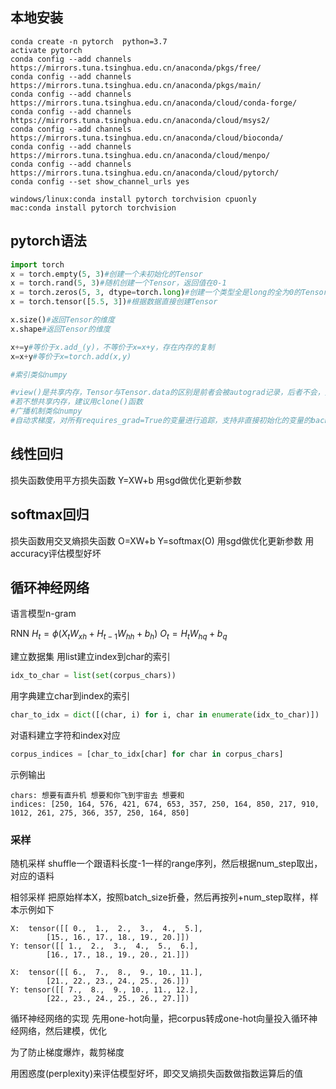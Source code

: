 ## 本地安装
```shell
conda create -n pytorch  python=3.7
activate pytorch
conda config --add channels https://mirrors.tuna.tsinghua.edu.cn/anaconda/pkgs/free/
conda config --add channels https://mirrors.tuna.tsinghua.edu.cn/anaconda/pkgs/main/
conda config --add channels https://mirrors.tuna.tsinghua.edu.cn/anaconda/cloud/conda-forge/
conda config --add channels https://mirrors.tuna.tsinghua.edu.cn/anaconda/cloud/msys2/
conda config --add channels https://mirrors.tuna.tsinghua.edu.cn/anaconda/cloud/bioconda/
conda config --add channels https://mirrors.tuna.tsinghua.edu.cn/anaconda/cloud/menpo/
conda config --add channels https://mirrors.tuna.tsinghua.edu.cn/anaconda/cloud/pytorch/
conda config --set show_channel_urls yes

windows/linux:conda install pytorch torchvision cpuonly
mac:conda install pytorch torchvision
```
## pytorch语法

```python
import torch
x = torch.empty(5, 3)#创建一个未初始化的Tensor
x = torch.rand(5, 3)#随机创建一个Tensor，返回值在0-1
x = torch.zeros(5, 3, dtype=torch.long)#创建一个类型全是long的全为0的Tensor
x = torch.tensor([5.5, 3])#根据数据直接创建Tensor

x.size()#返回Tensor的维度
x.shape#返回Tensor的维度

x+=y#等价于x.add_(y)，不等价于x=x+y，存在内存的复制
x=x+y#等价于x=torch.add(x,y)

#索引类似numpy

#view()是共享内存，Tensor与Tensor.data的区别是前者会被autograd记录，后者不会，只是纯数据操作，共同点是共享内存
#若不想共享内存，建议用clone()函数
#广播机制类似numpy
#自动求梯度，对所有requires_grad=True的变量进行追踪，支持非直接初始化的变量的backward()，即求导
```
## 线性回归
损失函数使用平方损失函数
Y=XW+b
用sgd做优化更新参数

## softmax回归
损失函数用交叉熵损失函数
O=XW+b
Y=softmax(O)
用sgd做优化更新参数
用accuracy评估模型好坏

## 循环神经网络

语言模型n-gram

RNN
$H_t​=ϕ(X_t​W_{xh}​+H_{t−1}​W_{hh}​+b_h​)$
$O_t​=H_t​W_{hq}​+b_q​$

建立数据集
用list建立index到char的索引

```python
idx_to_char = list(set(corpus_chars))
```
用字典建立char到index的索引
```python
char_to_idx = dict([(char, i) for i, char in enumerate(idx_to_char)])
```
对语料建立字符和index对应
```python
corpus_indices = [char_to_idx[char] for char in corpus_chars]
```
示例输出
```
chars: 想要有直升机 想要和你飞到宇宙去 想要和
indices: [250, 164, 576, 421, 674, 653, 357, 250, 164, 850, 217, 910, 1012, 261, 275, 366, 357, 250, 164, 850]
```

### 采样
随机采样
shuffle一个跟语料长度-1一样的range序列，然后根据num_step取出，对应的语料

相邻采样
把原始样本X，按照batch_size折叠，然后再按列+num_step取样，样本示例如下
```
X:  tensor([[ 0.,  1.,  2.,  3.,  4.,  5.],
        [15., 16., 17., 18., 19., 20.]]) 
Y: tensor([[ 1.,  2.,  3.,  4.,  5.,  6.],
        [16., 17., 18., 19., 20., 21.]]) 

X:  tensor([[ 6.,  7.,  8.,  9., 10., 11.],
        [21., 22., 23., 24., 25., 26.]]) 
Y: tensor([[ 7.,  8.,  9., 10., 11., 12.],
        [22., 23., 24., 25., 26., 27.]]) 
```

循环神经网络的实现
先用one-hot向量，把corpus转成one-hot向量投入循环神经网络，然后建模，优化

为了防止梯度爆炸，裁剪梯度

用困惑度(perplexity)来评估模型好坏，即交叉熵损失函数做指数运算后的值